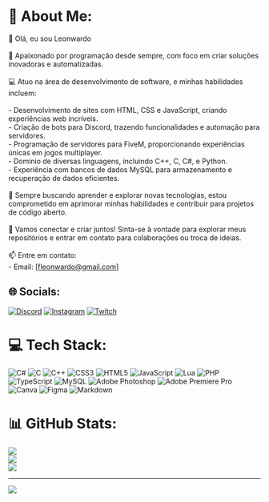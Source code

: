 # 💫 About Me:
👋 Olá, eu sou Leonwardo<br><br>🚀 Apaixonado por programação desde sempre, com foco em criar soluções inovadoras e automatizadas.<br><br>💻 Atuo na área de desenvolvimento de software, e minhas habilidades incluem:<br><br>- Desenvolvimento de sites com HTML, CSS e JavaScript, criando experiências web incríveis.<br>- Criação de bots para Discord, trazendo funcionalidades e automação para servidores.<br>- Programação de servidores para FiveM, proporcionando experiências únicas em jogos multiplayer.<br>- Domínio de diversas linguagens, incluindo C++, C, C#, e Python.<br>- Experiência com bancos de dados MySQL para armazenamento e recuperação de dados eficientes.<br><br>🔧 Sempre buscando aprender e explorar novas tecnologias, estou comprometido em aprimorar minhas habilidades e contribuir para projetos de código aberto.<br><br>🌟 Vamos conectar e criar juntos! Sinta-se à vontade para explorar meus repositórios e entrar em contato para colaborações ou troca de ideias.<br><br>📫 Entre em contato:<br>- Email: [fleonwardo@gmail.com]


## 🌐 Socials:
[![Discord](https://img.shields.io/badge/Discord-%237289DA.svg?logo=discord&logoColor=white)](https://discord.gg/leonwardo) [![Instagram](https://img.shields.io/badge/Instagram-%23E4405F.svg?logo=Instagram&logoColor=white)](https://instagram.com/_leonwardo_) [![Twitch](https://img.shields.io/badge/Twitch-%239146FF.svg?logo=Twitch&logoColor=white)](https://twitch.tv/Leonward0) 

# 💻 Tech Stack:
![C#](https://img.shields.io/badge/c%23-%23239120.svg?style=for-the-badge&logo=c-sharp&logoColor=white) ![C](https://img.shields.io/badge/c-%2300599C.svg?style=for-the-badge&logo=c&logoColor=white) ![C++](https://img.shields.io/badge/c++-%2300599C.svg?style=for-the-badge&logo=c%2B%2B&logoColor=white) ![CSS3](https://img.shields.io/badge/css3-%231572B6.svg?style=for-the-badge&logo=css3&logoColor=white) ![HTML5](https://img.shields.io/badge/html5-%23E34F26.svg?style=for-the-badge&logo=html5&logoColor=white) ![JavaScript](https://img.shields.io/badge/javascript-%23323330.svg?style=for-the-badge&logo=javascript&logoColor=%23F7DF1E) ![Lua](https://img.shields.io/badge/lua-%232C2D72.svg?style=for-the-badge&logo=lua&logoColor=white) ![PHP](https://img.shields.io/badge/php-%23777BB4.svg?style=for-the-badge&logo=php&logoColor=white) ![TypeScript](https://img.shields.io/badge/typescript-%23007ACC.svg?style=for-the-badge&logo=typescript&logoColor=white) ![MySQL](https://img.shields.io/badge/mysql-%2300000f.svg?style=for-the-badge&logo=mysql&logoColor=white) ![Adobe Photoshop](https://img.shields.io/badge/adobe%20photoshop-%2331A8FF.svg?style=for-the-badge&logo=adobe%20photoshop&logoColor=white) ![Adobe Premiere Pro](https://img.shields.io/badge/Adobe%20Premiere%20Pro-9999FF.svg?style=for-the-badge&logo=Adobe%20Premiere%20Pro&logoColor=white) ![Canva](https://img.shields.io/badge/Canva-%2300C4CC.svg?style=for-the-badge&logo=Canva&logoColor=white) ![Figma](https://img.shields.io/badge/figma-%23F24E1E.svg?style=for-the-badge&logo=figma&logoColor=white) ![Markdown](https://img.shields.io/badge/markdown-%23000000.svg?style=for-the-badge&logo=markdown&logoColor=white)
# 📊 GitHub Stats:
![](https://github-readme-stats.vercel.app/api?username=Leonwardo&theme=tokyonight&hide_border=false&include_all_commits=false&count_private=false)<br/>
![](https://github-readme-streak-stats.herokuapp.com/?user=Leonwardo&theme=tokyonight&hide_border=false)<br/>
![](https://github-readme-stats.vercel.app/api/top-langs/?username=Leonwardo&theme=tokyonight&hide_border=false&include_all_commits=false&count_private=false&layout=compact)

---
[![](https://visitcount.itsvg.in/api?id=Leonwardo&icon=5&color=12)](https://visitcount.itsvg.in)

<!-- Proudly created with GPRM ( https://gprm.itsvg.in ) -->
